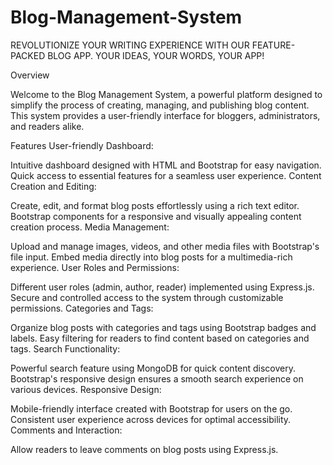# Blog-Management-System
REVOLUTIONIZE YOUR WRITING EXPERIENCE WITH OUR FEATURE- PACKED BLOG APP. YOUR IDEAS, YOUR WORDS, YOUR APP!

Overview

Welcome to the Blog Management System, a powerful platform designed to simplify the process of creating, managing, and publishing blog content. This system provides a user-friendly interface for bloggers, administrators, and readers alike.

Features
User-friendly Dashboard:

Intuitive dashboard designed with HTML and Bootstrap for easy navigation.
Quick access to essential features for a seamless user experience.
Content Creation and Editing:

Create, edit, and format blog posts effortlessly using a rich text editor.
Bootstrap components for a responsive and visually appealing content creation process.
Media Management:

Upload and manage images, videos, and other media files with Bootstrap's file input.
Embed media directly into blog posts for a multimedia-rich experience.
User Roles and Permissions:

Different user roles (admin, author, reader) implemented using Express.js.
Secure and controlled access to the system through customizable permissions.
Categories and Tags:

Organize blog posts with categories and tags using Bootstrap badges and labels.
Easy filtering for readers to find content based on categories and tags.
Search Functionality:

Powerful search feature using MongoDB for quick content discovery.
Bootstrap's responsive design ensures a smooth search experience on various devices.
Responsive Design:

Mobile-friendly interface created with Bootstrap for users on the go.
Consistent user experience across devices for optimal accessibility.
Comments and Interaction:

Allow readers to leave comments on blog posts using Express.js.
